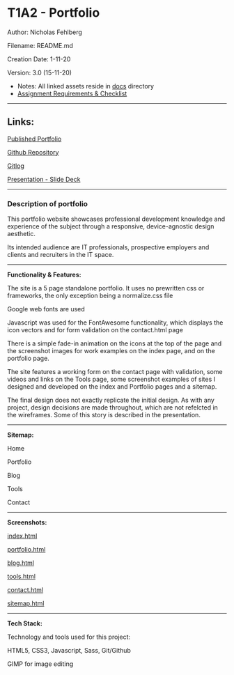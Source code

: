 # T1A2 - Portfolio

Author: Nicholas Fehlberg

Filename: README.md

Creation Date: 1-11-20

Version: 3.0 (15-11-20)
 - Notes: All linked assets reside in [docs](./docs/) directory
 - [Assignment Requirements & Checklist](./docs/requirements.md)

---
## Links: 

[Published Portfolio](https://glenfish.github.io/portfolio/src/)

[Github Repository](https://github.com/glenfish/portfolio)

[Gitlog](https://github.com/glenfish/portfolio/blob/main/gitlog.txt)

[Presentation - Slide Deck](https://docs.google.com/presentation/d/106DiWNbjGE897nhZEF6t2Tuml1M-7lqkEl3arGyxkJM/edit?usp=sharing)

---

### Description of portfolio

This portfolio website showcases professional development knowledge and experience of the subject through a responsive, device-agnostic design aesthetic. 

Its intended audience are IT professionals, prospective employers and clients and recruiters in the IT space. 

---

__Functionality & Features:__

The site is a 5 page standalone portfolio. It uses no prewritten css or frameworks, the only exception being a normalize.css file

Google web fonts are used

Javascript was used for the FontAwesome functionality, which displays the icon vectors and for form validation on the contact.html page

There is a simple fade-in animation on the icons at the top of the page and the screenshot images for work examples on the index page, and on the portfolio page. 

The site features a working form on the contact page with validation, some videos and links on the Tools page, some screenshot examples of sites I designed and developed on the index and Portfolio pages and a sitemap.

The final design does not exactly replicate the initial design. As with any project, design decisions are made throughout, which are not refelcted in the wireframes. Some of this story is described in the presentation.

---

__Sitemap:__

Home

Portfolio

Blog


Tools

Contact

---

__Screenshots:__

[index.html](https://github.com/glenfish/portfolio/blob/main/docs/site-screenshots/index.png)

[portfolio.html](https://github.com/glenfish/portfolio/blob/main/docs/site-screenshots/portfolio.png)

[blog.html](https://github.com/glenfish/portfolio/blob/main/docs/site-screenshots/blog.png)

[tools.html](https://github.com/glenfish/portfolio/blob/main/docs/site-screenshots/tools.png)

[contact.html](https://github.com/glenfish/portfolio/blob/main/docs/site-screenshots/contact.png)

[sitemap.html](https://github.com/glenfish/portfolio/blob/main/docs/site-screenshots/sitemap.png)

---

__Tech Stack:__

Technology and tools used for this project:

HTML5, CSS3, Javascript, Sass, Git/Github

GIMP for image editing

